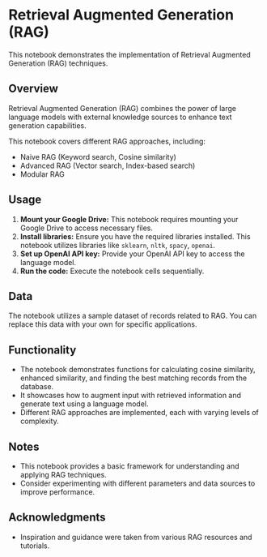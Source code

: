 # Retrieval Augmented Generation (RAG)

This notebook demonstrates the implementation of Retrieval Augmented Generation (RAG) techniques.

## Overview

Retrieval Augmented Generation (RAG) combines the power of large language models with external knowledge sources to enhance text generation capabilities.

This notebook covers different RAG approaches, including:

- Naive RAG (Keyword search, Cosine similarity)
- Advanced RAG (Vector search, Index-based search)
- Modular RAG

## Usage

1. **Mount your Google Drive:** This notebook requires mounting your Google Drive to access necessary files.
2. **Install libraries:** Ensure you have the required libraries installed. This notebook utilizes libraries like `sklearn`, `nltk`, `spacy`, `openai`.
3. **Set up OpenAI API key:** Provide your OpenAI API key to access the language model.
4. **Run the code:** Execute the notebook cells sequentially.

## Data

The notebook utilizes a sample dataset of records related to RAG. You can replace this data with your own for specific applications.

## Functionality

- The notebook demonstrates functions for calculating cosine similarity, enhanced similarity, and finding the best matching records from the database.
- It showcases how to augment input with retrieved information and generate text using a language model.
- Different RAG approaches are implemented, each with varying levels of complexity.

## Notes

- This notebook provides a basic framework for understanding and applying RAG techniques.
- Consider experimenting with different parameters and data sources to improve performance.

## Acknowledgments

- Inspiration and guidance were taken from various RAG resources and tutorials.

